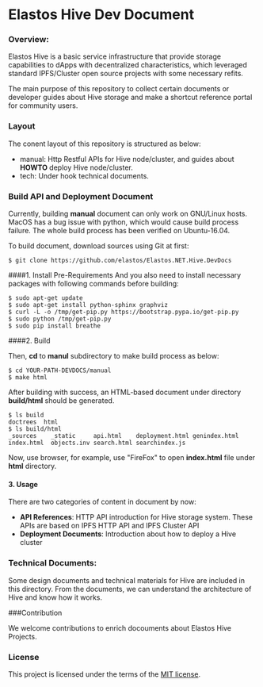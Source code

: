 Elastos Hive Dev Document
=======================

### Overview:
Elastos Hive is a basic service infrastructure that provide storage capabilities to dApps with decentralized characteristics, which leveraged standard IPFS/Cluster open source projects with some necessary refits.

The main purpose of this repository to collect certain documents or developer guides about Hive storage and make a shortcut reference portal for community users.

### Layout
The conent layout of this repository is structured as below:

* manual: Http Restful APIs for Hive node/cluster, and guides about **HOWTO** deploy Hive node/cluster.
* tech: Under hook technical documents.

### Build API and Deployment Document
Currently, building **manual** document can only work on GNU/Linux hosts. MacOS has a bug issue with python, which would cause build process failure.  The whole build process has been verified on Ubuntu-16.04.

To build document, download sources using Git at first:

```shell
$ git clone https://github.com/elastos/Elastos.NET.Hive.DevDocs
```

####1. Install Pre-Requirements
And you also need to install necessary packages with following commands  before building:

```shell
$ sudo apt-get update
$ sudo apt-get install python-sphinx graphviz
$ curl -L -o /tmp/get-pip.py https://bootstrap.pypa.io/get-pip.py
$ sudo python /tmp/get-pip.py
$ sudo pip install breathe
```

####2. Build

Then, **cd** to **manul** subdirectory to make build process as below:

```shell
$ cd YOUR-PATH-DEVDOCS/manual
$ make html
```

After building with success,  an HTML-based document under directory **build/html** should be generated.

```shell
$ ls build
doctrees  html
$ ls build/html
_sources	_static		api.html	deployment.html	genindex.html	index.html	objects.inv	search.html	searchindex.js
```

Now, use browser, for example,  use "FireFox" to open **index.html** file under **html** directory.

#### 3. Usage

There are two categories of content in document by now:

* **API References**: HTTP API introduction for Hive storage system. These APIs are based on IPFS HTTP API and IPFS Cluster API
* **Deployment Documents**:  Introduction about how to deploy a Hive cluster

### Technical Documents:

Some design documents and technical materials for Hive are included in this directory. From the documents, we can understand the architecture of Hive and know how it works.

###Contribution

We welcome contributions to enrich docouments about Elastos Hive Projects.

### License

This project is licensed under the terms of the [MIT license](https://github.com/elastos/Elastos.NET.Carrier.Native.SDK/blob/master/LICENSE).
